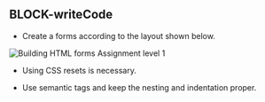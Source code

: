 ## BLOCK-writeCode

- Create a forms according to the layout shown below.


![Building HTML forms Assignment level 1](https://raw.githubusercontent.com/suraj122/AC-STYLE-images/master/building-html-forms/ex-1.jpg)



- Using CSS resets is necessary.

- Use semantic tags and keep the nesting and indentation proper.
